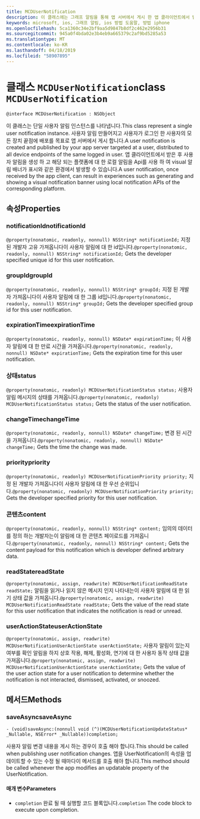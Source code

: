 ```yaml
---
title: MCDUserNotification
description: 이 클래스에는 그래프 알림을 통해 앱 서버에서 게시 한 앱 클라이언트에서 받은 사용자 알림을 나타냅니다.
keywords: microsoft, ios, 그래프 알림, ios 방법 도움말, 방법 iphone
ms.openlocfilehash: 5ca1360c34e2bf9aa5d9847b8df2c462e2956b31
ms.sourcegitcommit: 945a0f4bda02e3b4eb9a665379c2af9bd5285a53
ms.translationtype: MT
ms.contentlocale: ko-KR
ms.lasthandoff: 04/18/2019
ms.locfileid: "58907895"
---
```

# <a name="class-mcdusernotification"></a><span data-ttu-id="1c2a7-104">클래스 `MCDUserNotification`</span><span class="sxs-lookup"><span data-stu-id="1c2a7-104">class `MCDUserNotification`</span></span>

```
@interface MCDUserNotification : NSObject
```


<span data-ttu-id="1c2a7-105">이 클래스는 단일 사용자 알림 인스턴스를 나타냅니다.</span><span class="sxs-lookup"><span data-stu-id="1c2a7-105">This class represent a single user notification instance.</span></span> <span data-ttu-id="1c2a7-106">사용자 알림 만들어지고 사용자가 로그인 한 사용자의 모든 장치 끝점에 배포를 목표로 앱 서버에서 게시 합니다.</span><span class="sxs-lookup"><span data-stu-id="1c2a7-106">A user notification is created and published by your app server targeted at a user, distributed to all device endpoints of the same logged in user.</span></span>
<span data-ttu-id="1c2a7-107">앱 클라이언트에서 받은 후 사용자 알림을 생성 하 고 해당 되는 플랫폼에 대 한 로컬 알림을 Api를 사용 하 여 visual 알림 배너가 표시와 같은 환경에서 발생할 수 있습니다.</span><span class="sxs-lookup"><span data-stu-id="1c2a7-107">A user notification, once received by the app client, can result in experiences such as generating and showing a visual notification banner using local notification APIs of the corresponding platform.</span></span>

## <a name="properties"></a><span data-ttu-id="1c2a7-108">속성</span><span class="sxs-lookup"><span data-stu-id="1c2a7-108">Properties</span></span>

### <a name="notificationid"></a><span data-ttu-id="1c2a7-109">notificationId</span><span class="sxs-lookup"><span data-stu-id="1c2a7-109">notificationId</span></span>
<span data-ttu-id="1c2a7-110">`@property(nonatomic, readonly, nonnull) NSString* notificationId;` 지정 된 개발자 고유 가져옵니다이 사용자 알림에 대 한 id입니다.</span><span class="sxs-lookup"><span data-stu-id="1c2a7-110">`@property(nonatomic, readonly, nonnull) NSString* notificationId;` Gets the developer specified unique id for this user notification.</span></span>

### <a name="groupid"></a><span data-ttu-id="1c2a7-111">groupId</span><span class="sxs-lookup"><span data-stu-id="1c2a7-111">groupId</span></span>
<span data-ttu-id="1c2a7-112">`@property(nonatomic, readonly, nonnull) NSString* groupId;` 지정 된 개발자 가져옵니다이 사용자 알림에 대 한 그룹 id입니다.</span><span class="sxs-lookup"><span data-stu-id="1c2a7-112">`@property(nonatomic, readonly, nonnull) NSString* groupId;` Gets the developer specified group id for this user notification.</span></span>

### <a name="expirationtime"></a><span data-ttu-id="1c2a7-113">expirationTime</span><span class="sxs-lookup"><span data-stu-id="1c2a7-113">expirationTime</span></span>
<span data-ttu-id="1c2a7-114">`@property(nonatomic, readonly, nonnull) NSDate* expirationTime;` 이 사용자 알림에 대 한 만료 시간을 가져옵니다.</span><span class="sxs-lookup"><span data-stu-id="1c2a7-114">`@property(nonatomic, readonly, nonnull) NSDate* expirationTime;` Gets the expiration time for this user notification.</span></span>

### <a name="status"></a><span data-ttu-id="1c2a7-115">상태</span><span class="sxs-lookup"><span data-stu-id="1c2a7-115">status</span></span>
<span data-ttu-id="1c2a7-116">`@property(nonatomic, readonly) MCDUserNotificationStatus status;` 사용자 알림 메시지의 상태를 가져옵니다.</span><span class="sxs-lookup"><span data-stu-id="1c2a7-116">`@property(nonatomic, readonly) MCDUserNotificationStatus status;` Gets the status of the user notification.</span></span>

### <a name="changetime"></a><span data-ttu-id="1c2a7-117">changeTime</span><span class="sxs-lookup"><span data-stu-id="1c2a7-117">changeTime</span></span>
<span data-ttu-id="1c2a7-118">`@property(nonatomic, readonly, nonnull) NSDate* changeTime;` 변경 된 시간을 가져옵니다.</span><span class="sxs-lookup"><span data-stu-id="1c2a7-118">`@property(nonatomic, readonly, nonnull) NSDate* changeTime;` Gets the time the change was made.</span></span>

### <a name="priority"></a><span data-ttu-id="1c2a7-119">priority</span><span class="sxs-lookup"><span data-stu-id="1c2a7-119">priority</span></span>
<span data-ttu-id="1c2a7-120">`@property(nonatomic, readonly) MCDUserNotificationPriority priority;` 지정 된 개발자 가져옵니다이 사용자 알림에 대 한 우선 순위입니다.</span><span class="sxs-lookup"><span data-stu-id="1c2a7-120">`@property(nonatomic, readonly) MCDUserNotificationPriority priority;` Gets the developer specified priority for this user notification.</span></span>

### <a name="content"></a><span data-ttu-id="1c2a7-121">콘텐츠</span><span class="sxs-lookup"><span data-stu-id="1c2a7-121">content</span></span>
<span data-ttu-id="1c2a7-122">`@property(nonatomic, readonly, nonnull) NSString* content;` 임의의 데이터를 정의 하는 개발자는이 알림에 대 한 콘텐츠 페이로드를 가져옵니다.</span><span class="sxs-lookup"><span data-stu-id="1c2a7-122">`@property(nonatomic, readonly, nonnull) NSString* content;` Gets the content payload for this notification which is developer defined arbitrary data.</span></span>

###  <a name="readstate"></a><span data-ttu-id="1c2a7-123">readState</span><span class="sxs-lookup"><span data-stu-id="1c2a7-123">readState</span></span>
<span data-ttu-id="1c2a7-124">`@property(nonatomic, assign, readwrite) MCDUserNotificationReadState readState;` 알림을 읽거나 읽지 않은 메시지 인지 나타내는이 사용자 알림에 대 한 읽기 상태 값을 가져옵니다.</span><span class="sxs-lookup"><span data-stu-id="1c2a7-124">`@property(nonatomic, assign, readwrite) MCDUserNotificationReadState readState;` Gets the value of the read state for this user notification that indicates the notification is read or unread.</span></span>

### <a name="useractionstate"></a><span data-ttu-id="1c2a7-125">userActionState</span><span class="sxs-lookup"><span data-stu-id="1c2a7-125">userActionState</span></span>
<span data-ttu-id="1c2a7-126">`@property(nonatomic, assign, readwrite) MCDUserNotificationUserActionState userActionState;` 사용자 알림이 있는지 여부를 확인 알림을 하지 상호 작용, 해제, 활성화, 연기에 대 한 사용자 동작 상태 값을 가져옵니다.</span><span class="sxs-lookup"><span data-stu-id="1c2a7-126">`@property(nonatomic, assign, readwrite) MCDUserNotificationUserActionState userActionState;` Gets the value of the user action state for a user notification to determine whether the notification is not interacted, dismissed, activated, or snoozed.</span></span> 

## <a name="methods"></a><span data-ttu-id="1c2a7-127">메서드</span><span class="sxs-lookup"><span data-stu-id="1c2a7-127">Methods</span></span>

### <a name="saveasync"></a><span data-ttu-id="1c2a7-128">saveAsync</span><span class="sxs-lookup"><span data-stu-id="1c2a7-128">saveAsync</span></span>
`- (void)saveAsync:(nonnull void (^)(MCDUserNotificationUpdateStatus* _Nullable, NSError* _Nullable))completion;`

<span data-ttu-id="1c2a7-129">사용자 알림 변경 내용을 게시 하는 경우이 호출 해야 합니다.</span><span class="sxs-lookup"><span data-stu-id="1c2a7-129">This should be called when publishing user notification changes.</span></span> <span data-ttu-id="1c2a7-130">앱을 UserNotification의 속성을 업데이트할 수 있는 수정 될 때마다이 메서드를 호출 해야 합니다.</span><span class="sxs-lookup"><span data-stu-id="1c2a7-130">This method should be called whenever the app modifies an updatable property of the UserNotification.</span></span>

#### <a name="parameters"></a><span data-ttu-id="1c2a7-131">매개 변수</span><span class="sxs-lookup"><span data-stu-id="1c2a7-131">Parameters</span></span>
* <span data-ttu-id="1c2a7-132">`completion` 완료 될 때 실행할 코드 블록입니다.</span><span class="sxs-lookup"><span data-stu-id="1c2a7-132">`completion` The code block to execute upon completion.</span></span>

